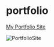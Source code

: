 # portfolio
[My Portfolio Site](https://amisha0429.github.io/)

![PortfolioSite](https://user-images.githubusercontent.com/92326140/147739542-4afab8b2-6463-44c4-9f26-22bb9bc17a59.png)

